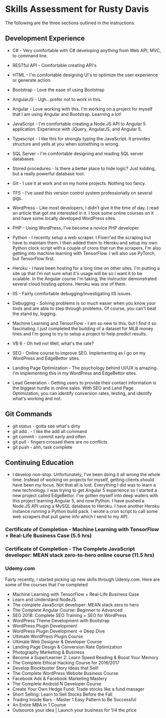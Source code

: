 # Skills Assessment for Rusty Davis

The following are the three sections outlined in the instructions:

## Development Experience

* C# - Very comfortable with C# developing anything from Web API, MVC, to command line.

* RESTful API - Comfortable creating API's

* HTML - I'm comfortable designing UI's to optimize the user experience or generate action.

* Bootstrap - Love the ease of using Bootstrap

* AngularJS - Ugh...prefer not to work in this.

* Angular - Love working with this. I'm working on a project for myself that I am using Angular and Bootstrap. Learning a lot!

* JavaScript - I'm comfortable creating a Node.JS API to Angular 5 application. Experience with JQuery, AngularJS, and Angular 5.

* Typescript - I like this for strongly typing the JavaScript. It provides structure and yells at you when something is wrong.

* SQL Server - I'm comfortable designing and reading SQL server databases.

* Stored procedures - Is there a better place to hide logic? Just kidding, but a really powerful database tool.

* Git - I use it at work and on my home projects. Nothing too fancy.

* TFS - I've used this version control system professionally on several gigs.

* WordPress - Like most developers, I didn't give it the time of day. I read an article that got me interested in it. I took some online courses on it and have some locally developed WordPress sites. 

* PHP - Using WordPress, I've become a novice PHP developer.

* Python - I recently setup a web scraper. I Fiverr'ed the scraping but have to maintain them. I then added them to Heroku and setup my own Python clock script with a couple of crons that run the scrapers. I'm also getting into machine learning with TensorFlow. I will also use PyTorch, but TensorFlow first.

* Heroku - I have been hosting for a long time on other sites. I'm putting a site up that I'm not sure what it's usage will be so I want it to be scalable. In the Angular course I'm taking, the instructor demonstrated several cloud hosting options. Heroku was one of them.

* IIS - Fairly comfortable debugging/investigating IIS issues.

* Debugging - Solving problems is so much easier when you know your tools and are able to step through problems. Of course, you can't beat the stand by, logging.

* Machine Learning and TensorFlow - I am so new to this, but I find it so fascinating. I just completed the building of a dataset for MLB money lines and I'm going to try to setup a project to help predict results.

* VB 6 - Oh hell no! Well, what's the rate?

* SEO - Online course to improve SEO. Implementing as I go on my WordPress and EdgeBettor sites.

* Landing Page Optimization - The psychology behind UI/UX is amazing. I'm implementing this in my WordPress and EdgeBettor sites.

* Lead Generation - Getting users to provide their contact information is the biggest hurdle in online sales. With SEO and Land Page Optimization, you can identify conversion rates, testing, and identify what's working and not.

## Git Commands
* git status  - gotta see what's dirty
* git add .	- I like the add all command
* git commit  - commit early and often
* git pull	- fingers crossed there are no conflicts
* git push    - ahh, task complete



## Continuing Education
* I develop non-stop. Unfortunately, I've been doing it all wrong the whole time. Instead of working on projects for myself, getting clients should have been my focus. Not that all is lost. Everything I did was to learn a new technology. I was trying to get Angular 5 experience so I started a new project called EdgeBettor. I've gotten myself into deep waters with this project learning Angular 5, and now Python. I have pushed a Node.JS API using a MySQL database to Heroku. I have another Heroku instance running a Python build pack. I wrote a cron script to call some web scrapers that pull game info which I send to my API. 

### Certificate of Completion - Machine Learning with TensorFlow + Real-Life Business Case (5.5 hrs)

### Certificate of Completion - The Complete JavaScript developer: MEAN stack zero-to-hero online course (11.5 hrs)

### Udemy.com
Fairly recently, I started picking up new skills through Udemy.com. Here are some of the courses that I've completed
* Machine Learning with TensorFlow + Real-Life Business Case
* Learn and Understand NodeJS
* The complete JavaScript developer: MEAN stack zero to hero
* The Complete Angular Course: Beginner to Advanced
* SEO 2018: Complete SEO Training + SEO for WordPress
* WordPress Theme Development with Bootstrap
* WordPress Plugin Development
* WordPress Plugin Development -> Deep Dive
* Ultimate WordPress Plugin Course
* Ultimate Web Designer & Developer Course
* Landing Page Design & Conversion Rate Optimization
* Photography Marketing & Business
* Become a SuperLearner 2: Learn Speed Reading & Boost Your Memory
* The Complete Ethical Hacking Course for 2016/2017
* Develop Blockbuster Story Ideas that Sell!
* The Complete WordPress Website Business Course
* Facebook Ads & Facebook Marketing Mastery
* The Complete Android N Developer Course
* Create Your Own Hedge Fund: Trade stocks like a fund manager
* Short Selling: Learn to Sell Stocks Before the Fall
* Trading Inside Bars - Master 1 Easy Pattern to Be Successful
* An Entire MBA in 1 Course
* Outsource your idea | Launch your business for 1/4 the price

